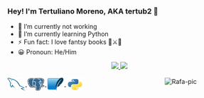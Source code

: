 ### Hey! I'm Tertuliano Moreno, AKA tertub2 👋

- 🌱 I’m currently not working  
- 🌱 I’m currently learning Python 
- ⚡ Fun fact: I love fantsy books 🐲⚔️🏰
- 😀 Pronoun: He/Him

<div align="center">
  <a href="https://github.com/tertub2">
  <img height="180em" src="https://github-readme-stats.vercel.app/api?username=tertub2&show_icons=true&theme=dark&include_all_commits=true&count_private=true"/>
  <img height="180em" src="https://github-readme-stats.vercel.app/api/top-langs/?username=tertub2&layout=compact&langs_count=7&theme=dark"/>
</div>

<div style="display: inline_block"><br>
  <img align="center" alt="Tertu-MYSQL" height="30" width="40" src="https://raw.githubusercontent.com/devicons/devicon/master/icons/mysql/mysql-original.svg">
  <img align="center" alt="Tertu-PostgreSQL" height="30" width="40" src="https://raw.githubusercontent.com/devicons/devicon/master/icons/postgresql/postgresql-original.svg">
  <img align="center" alt="Rafa-Csharp" height="30" width="40" src="https://raw.githubusercontent.com/devicons/devicon/master/icons/sqlite/sqlite-original.svg">
  <img align="center" alt="Tertu-Python" height="30" width="40" src="https://raw.githubusercontent.com/devicons/devicon/master/icons/python/python-original.svg">
  <img align="right" alt="Rafa-pic" height="100" width="150" src="https://media.giphy.com/media/G1ifnX4d5tYFACktp9/giphy.gif" 

</div>
